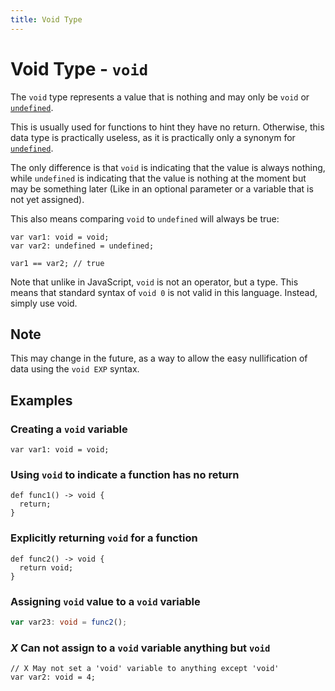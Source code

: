 ```yaml
---
title: Void Type
---
```


# Void Type - `void`

The `void` type represents a value that is nothing and may only be `void` or [`undefined`](./undefined-type.html).

This is usually used for functions to hint they have no return. Otherwise, this data type is practically useless, as it
is practically only a synonym for [`undefined`](./undefined-type.html).

The only difference is that `void` is indicating that the value is always nothing, while `undefined` is indicating
that the value is nothing at the moment but may be something later (Like in an optional parameter or a variable that is
not yet assigned).

This also means comparing `void` to `undefined` will always be true:

```kipper
var var1: void = void;
var var2: undefined = undefined;

var1 == var2; // true
```

Note that unlike in JavaScript, `void` is not an operator, but a type. This means that standard syntax of `void 0` is
not valid in this language. Instead, simply use void.

<div class="important">
	<h2>Note</h2>
	<p>
		This may change in the future, as a way to allow the easy nullification of data using the <code>void EXP</code>
		syntax.
	</p>
</div>

## Examples

### Creating a `void` variable

```kipper
var var1: void = void;
```

### Using `void` to indicate a function has no return

```kipper
def func1() -> void {
  return;
}
```

### Explicitly returning `void` for a function

```kipper
def func2() -> void {
  return void;
}
```

### Assigning `void` value to a `void` variable

```ts
var var23: void = func2();
```

### <em class="red-checkmark">X</em> Can not assign to a `void` variable anything but `void`

```kipper
// X May not set a 'void' variable to anything except 'void'
var var2: void = 4;
```

